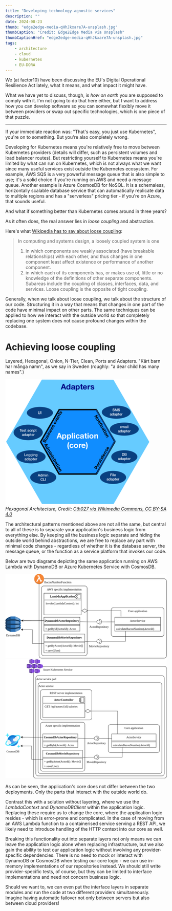 ```yaml
---
title: "Developing technology-agnostic services"
description: ""
date: 2024-08-23
thumb: "edge2edge-media-qHhJkxare7A-unsplash.jpg"
thumbCaption: "Credit: Edge2Edge Media via Unsplash"
thumbCaptionHref: "edge2edge-media-qHhJkxare7A-unsplash.jpg"
tags: 
    - architecture
    - cloud
    - kubernetes
    - EU-DORA
---
```



We (at factor10) have been discussing the EU's Digital Operational Resilience Act lately,
what it means, and what impact it might have.

What we have yet to discuss, though, is _how on earth_ you are supposed to comply with it.
I'm not going to do that here either,
but I want to address how you can develop software so you can somewhat flexibly move it between providers or swap out specific technologies,
which is one piece of that puzzle.

---

If your immediate reaction was: "That's easy, you just use Kubernetes",
you're on to something.
But you're also completely wrong.

Developing for Kubernetes means you're relatively free to move between Kubernetes providers
(details will differ, such as persistent volumes and load balancer routes).
But restricting yourself to Kubernetes means you're limited by what can run on Kubernetes,
which is not always what we want since many useful services exist outside the Kubernetes ecosystem.
For example, AWS SQS is a very powerful message queue that is also simple to use; it's a solid choice if you're running on AWS and need a message queue.
Another example is Azure CosmosDB for NoSQL. It is a schemaless, horizontally scalable database service that can automatically replicate data to multiple regions and has a "serverless" pricing tier - if you're on Azure, that sounds useful.

And what if something better than Kubernetes comes around in three years?

As it often does, the real answer lies in _loose coupling_ and abstraction.

Here's what [Wikipedia has to say about loose coupling](https://en.wikipedia.org/wiki/Loose_coupling):

> In computing and systems design, a loosely coupled system is one
> 1. in which components are weakly associated (have breakable relationships) with each other, and thus changes in one component least affect existence or performance of another component.
> 2. in which each of its components has, or makes use of, little or no knowledge of the definitions of other separate components. Subareas include the coupling of classes, interfaces, data, and services. Loose coupling is the opposite of tight coupling.

Generally, when we talk about loose coupling, we talk about the structure of our code.
Structuring it in a way that means that changes in one part of the code have minimal impact on other parts.
The same techniques can be applied to how we interact with the outside world
so that completely replacing one system does not cause profound changes within the codebase.

# Achieving loose coupling

Layered, Hexagonal, Onion, N-Tier, Clean, Ports and Adapters.
"Kärt barn har många namn", as we say in Sweden
(roughly: "a dear child has many names".)

<div class="flex flex-col justify-center items-center">
    <img src="hexagonal-architecture.png" />
    <div class="text-center">
        <em>Hexagonal Architecture, Credit: <a href="https://commons.wikimedia.org/wiki/File:Hexagonal_Architecture.svg">Cth027 via Wikimedia Commons, CC BY-SA 4.0</a></em>
    </div>
</div>

The architectural patterns mentioned above are not all the same,
but central to all of these is to separate your application's business logic from everything else.
By keeping all the business logic separate and hiding the outside world behind abstractions,
we are free to replace any part with minimal code changes -
regardless of whether it is the database server, the message queue, or the function as a service platform that invokes our code.

Below are two diagrams depicting the same application running on AWS Lambda with DynamoDB or Azure Kubernetes Service with CosmosDB.

<img src="layered architecture-AWS Lambda.svg" />
<img src="layered architecture-Azure AKS.svg" />

As can be seen, the application's core does not differ between the two deployments. Only the parts that interact with the outside world do.

Contrast this with a solution without layering, where we use the _LambdaContext_ and _DynamoDBClient_ within the application logic.
Replacing these require us to change the core,
where the application logic resides -
which is error-prone and complicated.
In the case of moving from an AWS Lambda function to a containerised service serving a REST API,
we likely need to introduce handling of the HTTP context into our core as well.

Breaking this functionality out into separate layers not only means we can leave the application logic alone when replacing infrastructure,
but we also gain the ability to test our application logic without involving any provider-specific dependencies.
There is no need to mock or interact with DynamoDB or CosmosDB when testing our core logic -
we can use in-memory implementations of our repositories instead.
We should still write provider-specific tests, of course, but they can be limited to interface implementations and need not concern business logic.

Should we want to,
we can even put the interface layers in separate modules and run the code at two different providers simultaneously.
Imagine having automatic failover not only between servers but also between cloud providers!